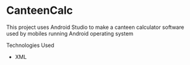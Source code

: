 # CanteenCalc
This project uses Android Studio to make a canteen calculator software used by mobiles running Android operating system

Technologies Used
- XML
